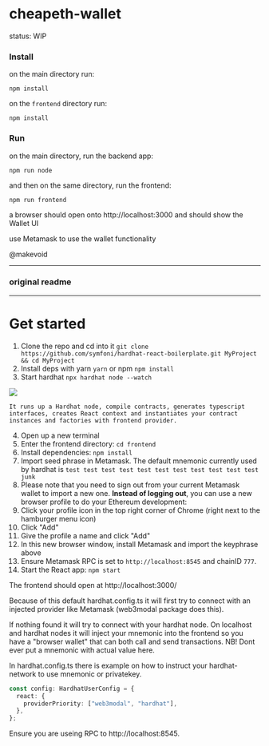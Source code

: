 # cheapeth-wallet

status: WIP

### Install

on the main directory run:

    npm install

on the `frontend` directory run:

    npm install


### Run

on the main directory, run the backend app:

    npm run node

and then on the same directory, run the frontend:

    npm run frontend

a browser should open onto http://localhost:3000 and should show the Wallet UI

use Metamask to use the wallet functionality


@makevoid


---

### original readme

-----

# Get started

1. Clone the repo and cd into it `git clone https://github.com/symfoni/hardhat-react-boilerplate.git MyProject && cd MyProject`
2. Install deps with yarn `yarn` or npm `npm install`
3. Start hardhat `npx hardhat node --watch`

![](https://media.giphy.com/media/9l6z9MzXfHX9gKzbvU/giphy.gif)

```text
It runs up a Hardhat node, compile contracts, generates typescript interfaces, creates React context and instantiates your contract instances and factories with frontend provider.
```

4. Open up a new terminal
5. Enter the frontend directory: `cd frontend`
6. Install dependencies: `npm install`
7. Import seed phrase in Metamask. The default mnemonic currently used by hardhat is `test test test test test test test test test test test junk`
  1. Please note that you need to sign out from your current Metamask wallet to import a new one. **Instead of logging out**, you can use a new browser profile to do your Ethereum development:
  3. Click your profile icon in the top right corner of Chrome (right next to the hamburger menu icon)
  4. Click "Add"
  5. Give the profile a name and click "Add"
  6. In this new browser window, install Metamask and import the keyphrase above
8. Ensure Metamask RPC is set to `http://localhost:8545` and chainID `777`.
9. Start the React app: `npm start`

The frontend should open at http://localhost:3000/

Because of this default hardhat.config.ts it will first try to connect with an injected provider like Metamask (web3modal package does this).

If nothing found it will try to connect with your hardhat node. On localhost and hardhat nodes it will inject your mnemonic into the frontend so you have a "browser wallet" that can both call and send transactions. NB! Dont ever put a mnemonic with actual value here.

In hardhat.config.ts there is example on how to instruct your hardhat-network to use mnemonic or privatekey.

```ts
const config: HardhatUserConfig = {
  react: {
    providerPriority: ["web3modal", "hardhat"],
  },
};
```

Ensure you are useing RPC to http://localhost:8545.
